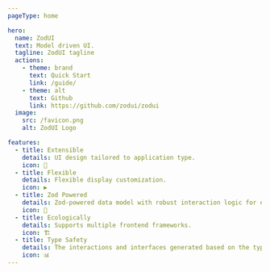 ```yaml
---
pageType: home

hero:
  name: ZodUI
  text: Model driven UI.
  tagline: ZodUI tagline
  actions:
    - theme: brand
      text: Quick Start
      link: /guide/
    - theme: alt
      text: Github
      link: https://github.com/zodui/zodui
  image:
    src: /favicon.png
    alt: ZodUI Logo

features:
  - title: Extensible
    details: UI design tailored to application type.
    icon: 📃
  - title: Flexible
    details: Flexible display customization.
    icon: ▶️
  - title: Zod Powered
    details: Zod-powered data model with robust interaction logic for edge cases.
    icon: 💎
  - title: Ecologically
    details: Supports multiple frontend frameworks.
    icon: 🏗️
  - title: Type Safety
    details: The interactions and interfaces generated based on the types of data models naturally ensure the security of our data.
    icon: 📊
---
```

